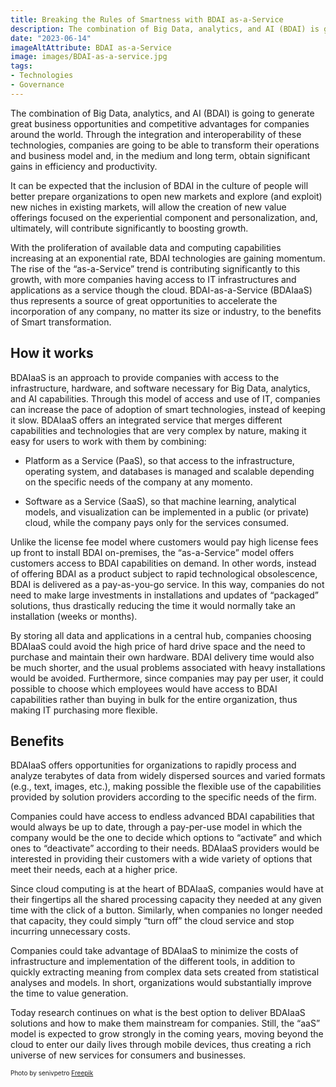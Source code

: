```yaml
---
title: Breaking the Rules of Smartness with BDAI as-a-Service
description: The combination of Big Data, analytics, and AI (BDAI) is going to generate great business opportunities and competitive advantages for companies around the world. Through the integration and interoperability of these technologies, companies are going to be able to transform their operations and business model and, in the medium and long term, obtain significant gains in efficiency and productivity.
date: "2023-06-14"
imageAltAttribute: BDAI as-a-Service
image: images/BDAI-as-a-service.jpg
tags:
- Technologies
- Governance
---
```


The combination of Big Data, analytics, and AI (BDAI) is going to generate great business opportunities and competitive advantages for companies around the world. Through the integration and interoperability of these technologies, companies are going to be able to transform their operations and business model and, in the medium and long term, obtain significant gains in efficiency and productivity.

It can be expected that the inclusion of BDAI in the culture of people will better prepare organizations to open new markets and explore (and exploit) new niches in existing markets, will allow the creation of new value offerings focused on the experiential component and personalization, and, ultimately, will contribute significantly to boosting growth.

With the proliferation of available data and computing capabilities increasing at an exponential rate, BDAI technologies are gaining momentum. The rise of the “as-a-Service” trend is contributing significantly to this growth, with more companies having access to IT infrastructures and applications as a service though the cloud. BDAI-as-a-Service (BDAIaaS) thus represents a source of great opportunities to accelerate the incorporation of any company, no matter its size or industry, to the benefits of Smart transformation.

## How it works
BDAIaaS is an approach to provide companies with access to the infrastructure, hardware, and software necessary for Big Data, analytics, and AI capabilities. Through this model of access and use of IT, companies can increase the pace of adoption of smart technologies, instead of keeping it slow. BDAIaaS offers an integrated service that merges different capabilities and technologies that are very complex by nature, making it easy for users to work with them by combining:

- Platform as a Service (PaaS), so that access to the infrastructure, operating system, and databases is managed and scalable depending on the specific needs of the company at any momento.

- Software as a Service (SaaS), so that machine learning, analytical models, and visualization can be implemented in a public (or private) cloud, while the company pays only for the services consumed.

Unlike the license fee model where customers would pay high license fees up front to install BDAI on-premises, the “as-a-Service” model offers customers access to BDAI capabilities on demand. In other words, instead of offering BDAI as a product subject to rapid technological obsolescence, BDAI is delivered as a pay-as-you-go service. In this way, companies do not need to make large investments in installations and updates of “packaged” solutions, thus drastically reducing the time it would normally take an installation (weeks or months). 

By storing all data and applications in a central hub, companies choosing BDAIaaS could avoid the high price of hard drive space and the need to purchase and maintain their own hardware. BDAI delivery time would also be much shorter, and the usual problems associated with heavy installations would be avoided. Furthermore, since companies may pay per user, it could possible to choose which employees would have access to BDAI capabilities rather than buying in bulk for the entire organization, thus making IT purchasing more flexible.

## Benefits
BDAIaaS offers opportunities for organizations to rapidly process and analyze terabytes of data from widely dispersed sources and varied formats (e.g., text, images, etc.), making possible the flexible use of the capabilities provided by solution providers according to the specific needs of the firm. 

Companies could have access to endless advanced BDAI capabilities that would always be up to date, through a pay-per-use model in which the company would be the one to decide which options to “activate” and which ones to “deactivate” according to their needs. BDAIaaS providers would be interested in providing their customers with a wide variety of options that meet their needs, each at a higher price.

Since cloud computing is at the heart of BDAIaaS, companies would have at their fingertips all the shared processing capacity they needed at any given time with the click of a button. Similarly, when companies no longer needed that capacity, they could simply “turn off” the cloud service and stop incurring unnecessary costs. 

Companies could take advantage of BDAIaaS to minimize the costs of infrastructure and implementation of the different tools, in addition to quickly extracting meaning from complex data sets created from statistical analyses and models. In short, organizations would substantially improve the time to value generation. 

Today research continues on what is the best option to deliver BDAIaaS solutions and how to make them mainstream for companies. Still, the “aaS” model is expected to grow strongly in the coming years, moving beyond the cloud to enter our daily lives through mobile devices, thus creating a rich universe of new services for consumers and businesses.

<p style= "font-size:10px;">Photo by senivpetro <a href="https://www.freepik.es/foto-gratis/dos-guapos-camareros-estudiando-cerveza-pub_6641543.htm#&position=0&from_view=search&track=ais" target="_blank">Freepik</a></p>